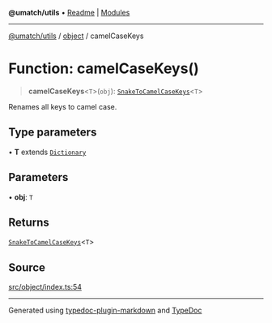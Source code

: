 **@umatch/utils** • [Readme](../../index.md) \| [Modules](../../modules.md)

***

[@umatch/utils](../../modules.md) / [object](../index.md) / camelCaseKeys

# Function: camelCaseKeys()

> **camelCaseKeys**\<`T`\>(`obj`): [`SnakeToCamelCaseKeys`](../type-aliases/SnakeToCamelCaseKeys.md)\<`T`\>

Renames all keys to camel case.

## Type parameters

• **T** extends [`Dictionary`](../../index/type-aliases/Dictionary.md)

## Parameters

• **obj**: `T`

## Returns

[`SnakeToCamelCaseKeys`](../type-aliases/SnakeToCamelCaseKeys.md)\<`T`\>

## Source

[src/object/index.ts:54](https://github.com/umatch-oficial/utils/blob/f37b7e4/src/object/index.ts#L54)

***

Generated using [typedoc-plugin-markdown](https://www.npmjs.com/package/typedoc-plugin-markdown) and [TypeDoc](https://typedoc.org/)
